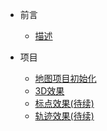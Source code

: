 - 前言

    - [描述](guide/desc)


- 项目

    - [地图项目初始化](project/init)
    - [3D效果](project/3d)
    - [标点效果(待续)](project/test)
    - [轨迹效果(待续)](project/test)
